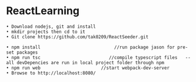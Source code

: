 # ReactLearning
	• Download nodejs, git and install
	• mkdir projects then cd to it
	• Git clone https://github.com/tak0209/ReactSeeder.git

	• npm install                            //run package jason for pre-set packages
	• npm run tsc                          //compile typescript files   -- all devDepencies are run in local project folder through npm
	• npm run web                       //start webpack-dev-server
	• Browse to http://localhost:8080/
